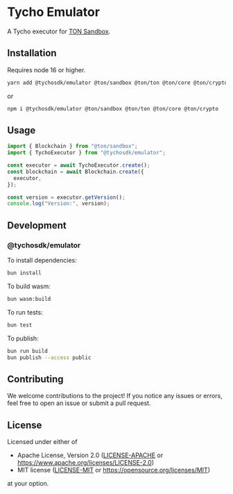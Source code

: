 # Tycho Emulator

A Tycho executor for [TON Sandbox](https://github.com/ton-org/sandbox).

## Installation

Requires node 16 or higher.

```bash
yarn add @tychosdk/emulator @ton/sandbox @ton/ton @ton/core @ton/crypto
```

or

```bash
npm i @tychosdk/emulator @ton/sandbox @ton/ton @ton/core @ton/crypto
```

## Usage

```typescript
import { Blockchain } from "@ton/sandbox";
import { TychoExecutor } from "@tychosdk/emulator";

const executor = await TychoExecutor.create();
const blockchain = await Blockchain.create({
  executor,
});

const version = executor.getVersion();
console.log("Version:", version);
```

## Development

### @tychosdk/emulator

To install dependencies:

```bash
bun install
```

To build wasm:

```bash
bun wasm:build
```

To run tests:

```bash
bun test
```

To publish:

```bash
bun run build
bun publish --access public
```

## Contributing

We welcome contributions to the project! If you notice any issues or errors,
feel free to open an issue or submit a pull request.

## License

Licensed under either of

* Apache License, Version 2.0 ([LICENSE-APACHE](LICENSE-APACHE)
  or <https://www.apache.org/licenses/LICENSE-2.0>)
* MIT license ([LICENSE-MIT](LICENSE-MIT)
  or <https://opensource.org/licenses/MIT>)

at your option.
